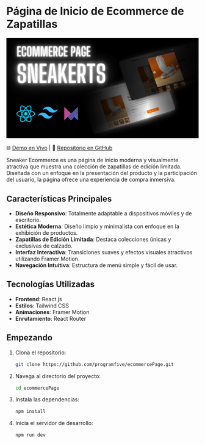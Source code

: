 # Página de Inicio de Ecommerce de Zapatillas
![Mockup de la aplicación](/public/images/ecommerce-page.png)

🌐 [Demo en Vivo](https://programfive.github.io/ecommercePage/) | 📝 [Repositorio en GitHub](https://github.com/programfive/ecommercePage.git)

Sneaker Ecommerce es una página de inicio moderna y visualmente atractiva que muestra una colección de zapatillas de edición limitada. Diseñada con un enfoque en la presentación del producto y la participación del usuario, la página ofrece una experiencia de compra inmersiva.

## Características Principales
- **Diseño Responsivo**: Totalmente adaptable a dispositivos móviles y de escritorio.
- **Estética Moderna**: Diseño limpio y minimalista con enfoque en la exhibición de productos.
- **Zapatillas de Edición Limitada**: Destaca colecciones únicas y exclusivas de calzado.
- **Interfaz Interactiva**: Transiciones suaves y efectos visuales atractivos utilizando Framer Motion.
- **Navegación Intuitiva**: Estructura de menú simple y fácil de usar.

## Tecnologías Utilizadas
- **Frontend**: React.js
- **Estilos**: Tailwind CSS
- **Animaciones**: Framer Motion
- **Enrutamiento**: React Router

## Empezando

1. Clona el repositorio:
    ```bash
    git clone https://github.com/programfive/ecommercePage.git
2. Navega al directorio del proyecto:
   ```bash
   cd ecommercePage
3. Instala las dependencias:
   ```bash
   npm install
4. Inicia el servidor de desarrollo:
   ```bash
   npm run dev